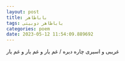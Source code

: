 ```yaml
---
layout: post
title: باباطاهر
tags: باباطاهر دوبیتی
categories: poem
date: 2023-05-12 11:54:09.889692
---
```


غریبی و اسیری چاره دیره / غم یار و غم یار و غم یار
